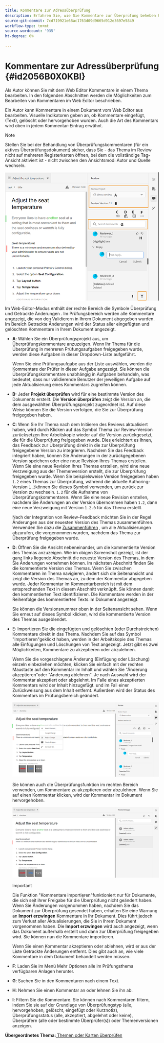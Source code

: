 ```yaml
---
title: Kommentare zur Adressüberprüfung
description: Erfahren Sie, wie Sie Kommentare zur Überprüfung beheben können.
source-git-commit: 7cd719921e68ac1763d09d9665d912e3697e5849
workflow-type: tm+mt
source-wordcount: '935'
ht-degree: 0%

---
```



# Kommentare zur Adressüberprüfung {#id2056B0X0KBI}

Als Autor können Sie mit dem Web Editor Kommentare in einem Thema bearbeiten. In den folgenden Abschnitten werden die Möglichkeiten zum Bearbeiten von Kommentaren im Web Editor beschrieben.

Ein Autor kann Kommentare in einem Dokument vom Web Editor aus bearbeiten. Visuelle Indikatoren geben an, ob Kommentare eingefügt, \(Text\), gelöscht oder hervorgehoben wurden. Auch die Art des Kommentars wird oben in jedem Kommentar-Eintrag erwähnt.

>[!NOTE]
>
> Stellen Sie bei der Behandlung von Überprüfungskommentaren \(für ein aktives Überprüfungsdokument\) sicher, dass Sie - das Thema im Review nicht auf mehreren Registerkarten öffnen, bei dem die vollständige Tag-Ansicht aktiviert ist - nicht zwischen den Ansichtsmodi Autor und Quelle wechseln.

![](images/comments-page-web-editor_cs.png)

Im Web-Editor-Modus enthält der rechte Bereich die Symbole Überprüfung und Getrackte Änderungen . Im Prüfungsbereich werden alle Kommentare angezeigt, die von den Validierern in Ihrem Dokument abgegeben wurden. Im Bereich Getrackte Änderungen wird der Status aller eingefügten und gelöschten Kommentare in Ihrem Dokument angezeigt.

- **A**: Wählen Sie ein Überprüfungsprojekt aus, um Überprüfungskommentare anzuzeigen. Wenn Ihr Thema für die Überprüfung in mehreren Prüfungsaufgaben freigegeben wurde, werden diese Aufgaben in dieser Dropdown-Liste aufgeführt.

   Wenn Sie eine Prüfungsaufgabe aus der Liste auswählen, werden die Kommentare der Prüfer in dieser Aufgabe angezeigt. Sie können die Überprüfungskommentare unabhängig in Aufgaben behandeln, was bedeutet, dass nur validierende Benutzer der jeweiligen Aufgabe auf jede Aktualisierung eines Kommentars zugreifen können.

- **B:** Jeder **Projekt überprüfen** wird für eine bestimmte Version des Dokuments erstellt. Die **Version überprüfen** zeigt die Version an, die dem ausgewählten Überprüfungsprojekt zugeordnet ist. Auf diese Weise können Sie die Version verfolgen, die Sie zur Überprüfung freigegeben haben.

- **C**: Wenn Sie Ihr Thema nach dem Initiieren des Reviews aktualisiert haben, wird durch Klicken auf das Symbol Thema zur Review-Version zurücksetzen Ihre Arbeitskopie wieder auf die Version zurückgesetzt, die für die Überprüfung freigegeben wurde. Dies erleichtert es Ihnen, das Feedback zur Überprüfung direkt in die zur Überprüfung freigegebene Version zu integrieren. Nachdem Sie das Feedback integriert haben, können Sie Änderungen in der zurückgegebenen Version speichern oder eine neue Revision Ihres Themas erstellen. Wenn Sie eine neue Revision Ihres Themas erstellen, wird eine neue Verzweigung aus der Themenversion erstellt, die zur Überprüfung freigegeben wurde. Wenn Sie beispielsweise Version freigegeben haben `1.2` eines Themas zur Überprüfung, während die aktuelle Authoring-Version `1.3`können Sie dieses Symbol verwenden, um zurück zur Version zu wechseln. `1.2` für die Aufnahme von Überprüfungskommentaren. Wenn Sie eine neue Revision erstellen, nachdem Sie Änderungen an der Version übernommen haben `1.2`, dann eine neue Verzweigung mit Version `1.2.0` für das Thema erstellt.

   Nach der Integration von Review-Feedback möchten Sie in der Regel Änderungen aus der neuesten Version des Themas zusammenführen. Verwenden Sie dazu die [Zusammenführen](web-editor-features.md#id205DF04E0HS) , um alle Aktualisierungen abzurufen, die vorgenommen wurden, nachdem das Thema zur Überprüfung freigegeben wurde.

- **D**: Öffnen Sie die Ansicht nebeneinander, um die kommentierte Version des Themas anzuzeigen. Wie im obigen Screenshot gezeigt, ist der ganz links liegende Abschnitt die neueste Version des Themas, in dem Sie Änderungen vornehmen können. Im nächsten Abschnitt finden Sie die kommentierte Version des Themas. Wenn Sie zwischen Kommentaren im Thema navigieren, ändert sich die Seitenansicht und zeigt die Version des Themas an, zu dem der Kommentar abgegeben wurde. Jeder Kommentar im Kommentarbereich ist mit dem entsprechenden Text in diesem Abschnitt verknüpft. Sie können damit den kommentierten Text identifizieren. Die Kommentare werden in der Reihenfolge des kommentierten Texts im Dokument angezeigt.

   Sie können die Versionsnummer oben in der Seitenansicht sehen. Wenn Sie erneut auf dieses Symbol klicken, wird die kommentierte Version des Themas ausgeblendet.

- E: Importieren Sie die eingefügten und gelöschten \(oder Durchstreichen\) Kommentare direkt in das Thema. Nachdem Sie auf das Symbol &quot;Importieren&quot;geklickt haben, werden in der Arbeitskopie des Themas alle Einfügungen und Löschungen von Text angezeigt. Jetzt gibt es zwei Möglichkeiten, Kommentare zu akzeptieren oder abzulehnen.

   Wenn Sie die vorgeschlagene Änderung \(Einfügung oder Löschung\) einzeln einbeziehen möchten, klicken Sie einfach mit der rechten Maustaste auf den Kommentar im Inhalt und wählen Sie &quot;Änderung akzeptieren&quot;oder &quot;Änderung ablehnen&quot;. Je nach Auswahl wird der Kommentar akzeptiert oder abgelehnt. Im Falle eines akzeptierten Kommentars wird der Inhalt hinzugefügt. und im Fall einer Zurückweisung aus dem Inhalt entfernt. Außerdem wird der Status des Kommentars im Prüfungsbereich geändert.

   ![](images/import-comment-accept-web-editor_cs.png)

   Sie können auch die Überprüfungsfunktion im rechten Bereich verwenden, um Kommentare zu akzeptieren oder abzulehnen. Wenn Sie auf einen Kommentar klicken, wird der Kommentar im Dokument hervorgehoben.

   ![](images/changes-tab_cs.png)

   >[!IMPORTANT]
   >
   > Die Funktion &quot;Kommentare importieren&quot;funktioniert nur für Dokumente, die sich seit ihrer Freigabe für die Überprüfung nicht geändert haben. Wenn Sie Änderungen vorgenommen haben, nachdem Sie das Dokument zur Überprüfung gesendet haben, erhalten Sie eine Warnung an **Import erzwingen** Kommentare in Ihr Dokument. Dies führt jedoch zum Verlust aller Aktualisierungen, die Sie in Ihrem Dokument vorgenommen haben. Die **Import erzwingen** wird auch angezeigt, wenn das Dokument außerhalb erstellt und dann zur Überprüfung freigegeben wird. Sie können nun die Kommentare importieren.

   Wenn Sie einen Kommentar akzeptieren oder ablehnen, wird er aus der Liste Getrackte Änderungen entfernt. Dies gibt auch an, wie viele Kommentare in dem Dokument behandelt werden müssen.

- **F**: Laden Sie im Menü Mehr Optionen alle im Prüfungsthema verfügbaren Anlagen herunter.
- **G**: Suchen Sie in den Kommentaren nach einem Text.
- **H**: Nehmen Sie einen Kommentar an oder lehnen Sie ihn ab.

- **I**: Filtern Sie die Kommentare. Sie können nach Kommentaren filtern, indem Sie sie auf der Grundlage von Überprüfungstyp \(alle, hervorgehoben, gelöscht, eingefügt oder Kurznotiz\), Überprüfungsstatus \(alle, akzeptiert, abgelehnt oder keine\), Überprüfern \(alle oder bestimmte Überprüfer\(s\)\) oder Themenversionen anzeigen.


**Übergeordnetes Thema:**[ Themen oder Karten überprüfen](review.md)

